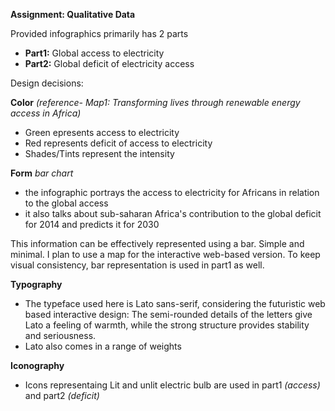**Assignment: Qualitative Data**

Provided infographics primarily has 2 parts
- **Part1:** Global access to electricity
- **Part2:** Global deficit of electricity access

Design decisions:

**Color** *(reference- Map1: Transforming lives through renewable energy access in Africa)*

- Green epresents access to electricity
- Red represents deficit of access to electricity
- Shades/Tints represent the intensity

**Form** *bar chart*
- the infographic portrays the access to electricity for Africans in relation to the global access
- it also talks about sub-saharan Africa's contribution to the global deficit for 2014 and predicts it for 2030

This information can be effectively represented using a bar. Simple and minimal. I plan to use a map for the interactive web-based version. To keep visual consistency, bar representation is  used in part1 as well.

**Typography**
- The typeface used here is Lato sans-serif, considering the futuristic web based interactive design: The semi-rounded details of the letters give Lato a feeling of warmth, while the strong structure provides stability and seriousness. 
- Lato also comes in a range of weights 

**Iconography**
- Icons representaing Lit and unlit electric bulb are used in part1 *(access)* and part2 *(deficit)*







